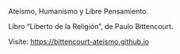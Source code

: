 Ateísmo, Humanismo y Libre Pensamiento. 

Libro “Liberto de la Religión”, de Paulo Bittencourt. 

Visite: https://bittencourt-ateismo.github.io 
